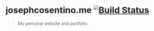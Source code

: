 # josephcosentino.me [![Build Status](https://travis-ci.org/jcosentino11/josephcosentino.me.svg?branch=master)](https://travis-ci.org/jcosentino11/josephcosentino.me)
> My personal website and portfolio.
